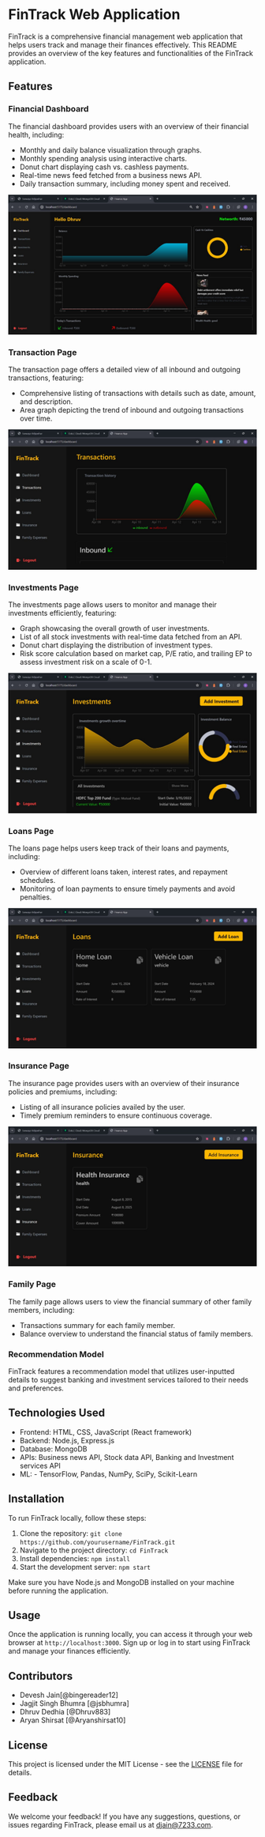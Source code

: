 # FinTrack Web Application

FinTrack is a comprehensive financial management web application that helps users track and manage their finances effectively. This README provides an overview of the key features and functionalities of the FinTrack application.

## Features

### Financial Dashboard

The financial dashboard provides users with an overview of their financial health, including:

- Monthly and daily balance visualization through graphs.
- Monthly spending analysis using interactive charts.
- Donut chart displaying cash vs. cashless payments.
- Real-time news feed fetched from a business news API.
- Daily transaction summary, including money spent and received.

![Financial Dashboard](/Images/Dashboard.jpeg)

### Transaction Page

The transaction page offers a detailed view of all inbound and outgoing transactions, featuring:

- Comprehensive listing of transactions with details such as date, amount, and description.
- Area graph depicting the trend of inbound and outgoing transactions over time.

![Transaction Page](/Images/Transactions.jpeg)

### Investments Page

The investments page allows users to monitor and manage their investments efficiently, featuring:

- Graph showcasing the overall growth of user investments.
- List of all stock investments with real-time data fetched from an API.
- Donut chart displaying the distribution of investment types.
- Risk score calculation based on market cap, P/E ratio, and trailing EP to assess investment risk on a scale of 0-1.

![Investments Page](/Images/Investments.jpeg)

### Loans Page

The loans page helps users keep track of their loans and payments, including:

- Overview of different loans taken, interest rates, and repayment schedules.
- Monitoring of loan payments to ensure timely payments and avoid penalties.

![Loans Page](/Images/Loans.jpeg)

### Insurance Page

The insurance page provides users with an overview of their insurance policies and premiums, including:

- Listing of all insurance policies availed by the user.
- Timely premium reminders to ensure continuous coverage.

![Insurance Page](/Images/Insurance.jpeg)

### Family Page

The family page allows users to view the financial summary of other family members, including:

- Transactions summary for each family member.
- Balance overview to understand the financial status of family members.

### Recommendation Model

FinTrack features a recommendation model that utilizes user-inputted details to suggest banking and investment services tailored to their needs and preferences.

## Technologies Used

- Frontend: HTML, CSS, JavaScript (React framework)
- Backend: Node.js, Express.js
- Database: MongoDB
- APIs: Business news API, Stock data API, Banking and Investment services API
- ML: - TensorFlow, Pandas, NumPy, SciPy, Scikit-Learn

## Installation

To run FinTrack locally, follow these steps:

1. Clone the repository: `git clone https://github.com/yourusername/FinTrack.git`
2. Navigate to the project directory: `cd FinTrack`
3. Install dependencies: `npm install`
4. Start the development server: `npm start`

Make sure you have Node.js and MongoDB installed on your machine before running the application.

## Usage

Once the application is running locally, you can access it through your web browser at `http://localhost:3000`. Sign up or log in to start using FinTrack and manage your finances efficiently.

## Contributors

- Devesh Jain[@bingereader12]
- Jagjit Singh Bhumra [@jsbhumra]
- Dhruv Dedhia [@Dhruv883]
- Aryan Shirsat [@Aryanshirsat10]

## License

This project is licensed under the MIT License - see the [LICENSE](LICENSE) file for details.

## Feedback

We welcome your feedback! If you have any suggestions, questions, or issues regarding FinTrack, please email us at [djain@7233.com](mailto:djain7233@gmail.com).
